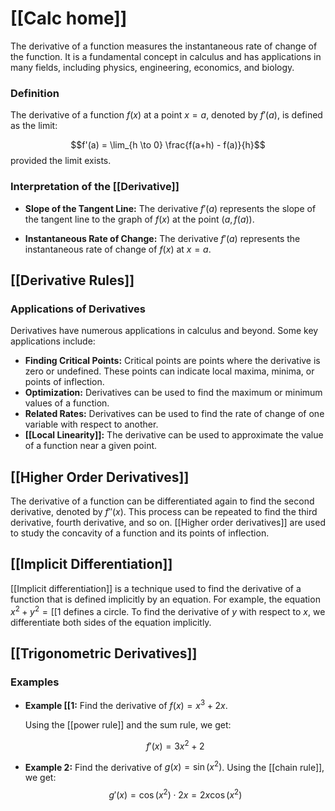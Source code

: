 
# [[Calc home]]

The derivative of a function measures the instantaneous rate of change of the function.  It is a fundamental concept in calculus and has applications in many fields, including physics, engineering, economics, and biology.

### Definition
The derivative of a function $f(x)$ at a point $x=a$, denoted by $f'(a)$, is defined as the limit:

$$f'(a) = \lim_{h \to 0} \frac{f(a+h) - f(a)}{h}$$
provided the limit exists.
### Interpretation of the [[Derivative]]

* **Slope of the Tangent Line:**  The derivative $f'(a)$ represents the slope of the tangent line to the graph of $f(x)$ at the point $(a, f(a))$.

* **Instantaneous Rate of Change:** The derivative $f'(a)$ represents the instantaneous rate of change of $f(x)$ at $x=a$.

## [[Derivative Rules]]

### Applications of Derivatives

Derivatives have numerous applications in calculus and beyond. Some key applications include:
* **Finding Critical Points:** Critical points are points where the derivative is zero or undefined. These points can indicate local maxima, minima, or points of inflection.
* **Optimization:** Derivatives can be used to find the maximum or minimum values of a function.
* **Related Rates:** Derivatives can be used to find the rate of change of one variable with respect to another.
* **[[Local Linearity]]:** The derivative can be used to approximate the value of a function near a given point.

## [[Higher Order Derivatives]]

The derivative of a function can be differentiated again to find the second derivative, denoted by $f''(x)$.  This process can be repeated to find the third derivative, fourth derivative, and so on.  [[Higher order derivatives]] are used to study the concavity of a function and its points of inflection.

## [[Implicit Differentiation]]

[[Implicit differentiation]] is a technique used to find the derivative of a function that is defined implicitly by an equation.  For example, the equation $x^2 + y^2 = [[1$ defines a circle. To find the derivative of $y$ with respect to $x$, we differentiate both sides of the equation implicitly.

## [[Trigonometric Derivatives]]

### Examples

* **Example [[1:** Find the derivative of $f(x) = x^3 + 2x$.

   Using the [[power rule]] and the sum rule, we get:

   $$f'(x) = 3x^2 + 2$$

* **Example 2:** Find the derivative of $g(x) = \sin(x^2)$.
   Using the [[chain rule]], we get:
   $$g'(x) = \cos(x^2) \cdot 2x = 2x \cos(x^2)$$


